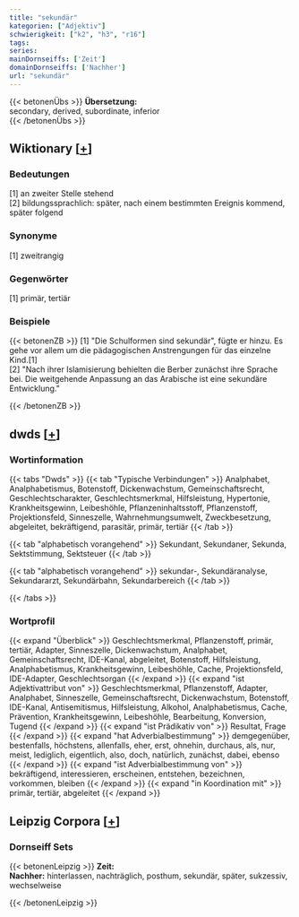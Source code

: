 ```yaml
---
title: "sekundär"
kategorien: ["Adjektiv"]
schwierigkeit: ["k2", "h3", "r16"]
tags:
series:
mainDornseiffs: ['Zeit']
domainDornseiffs: ['Nachher']
url: "sekundär"
---
```


{{< betonenÜbs >}}
**Übersetzung:**  
secondary, derived, subordinate, inferior  
{{< /betonenÜbs >}}

## Wiktionary [[+](https://de.wiktionary.org/wiki/sekundär)]

### Bedeutungen
[1] an zweiter Stelle stehend  
[2] bildungssprachlich: später, nach einem bestimmten Ereignis kommend, später folgend  

### Synonyme
[1] zweitrangig  

### Gegenwörter
[1] primär, tertiär  

### Beispiele
{{< betonenZB >}}
[1] "Die Schulformen sind  sekundär", fügte er hinzu. Es gehe vor allem um die pädagogischen Anstrengungen für das einzelne Kind.[1]  
[2] "Nach ihrer Islamisierung behielten die Berber zunächst ihre Sprache bei. Die weitgehende Anpassung an das Arabische ist eine sekundäre Entwicklung."  

{{< /betonenZB >}}


## dwds [[+](https://www.dwds.de/wb/sekundär)]

### Wortinformation
{{< tabs "Dwds" >}}
{{< tab "Typische Verbindungen" >}}
Analphabet, Analphabetismus, Botenstoff, Dickenwachstum, Gemeinschaftsrecht, Geschlechtscharakter, Geschlechtsmerkmal, Hilfsleistung, Hypertonie, Krankheitsgewinn, Leibeshöhle, Pflanzeninhaltsstoff, Pflanzenstoff, Projektionsfeld, Sinneszelle, Wahrnehmungsumwelt, Zweckbesetzung, abgeleitet, bekräftigend, parasitär, primär, tertiär
{{< /tab >}}

{{< tab "alphabetisch vorangehend" >}}
Sekundant, Sekundaner, Sekunda, Sektstimmung, Sektsteuer
{{< /tab >}}

{{< tab "alphabetisch vorangehend" >}}
sekundar-, Sekundäranalyse, Sekundararzt, Sekundärbahn, Sekundarbereich
{{< /tab >}}

{{< /tabs >}}

### Wortprofil
{{< expand "Überblick" >}} Geschlechtsmerkmal, Pflanzenstoff, primär, tertiär, Adapter, Sinneszelle, Dickenwachstum, Analphabet, Gemeinschaftsrecht, IDE-Kanal, abgeleitet, Botenstoff, Hilfsleistung, Analphabetismus, Krankheitsgewinn, Leibeshöhle, Cache, Projektionsfeld, IDE-Adapter, Geschlechtsorgan {{< /expand >}}
{{< expand "ist Adjektivattribut von" >}} Geschlechtsmerkmal, Pflanzenstoff, Adapter, Analphabet, Sinneszelle, Gemeinschaftsrecht, Dickenwachstum, Botenstoff, IDE-Kanal, Antisemitismus, Hilfsleistung, Alkohol, Analphabetismus, Cache, Prävention, Krankheitsgewinn, Leibeshöhle, Bearbeitung, Konversion, Tugend {{< /expand >}}
{{< expand "ist Prädikativ von" >}} Resultat, Frage {{< /expand >}}
{{< expand "hat Adverbialbestimmung" >}} demgegenüber, bestenfalls, höchstens, allenfalls, eher, erst, ohnehin, durchaus, als, nur, meist, lediglich, eigentlich, also, doch, natürlich, zunächst, dabei, ebenso {{< /expand >}}
{{< expand "ist Adverbialbestimmung von" >}} bekräftigend, interessieren, erscheinen, entstehen, bezeichnen, vorkommen, bleiben {{< /expand >}}
{{< expand "in Koordination mit" >}} primär, tertiär, abgeleitet {{< /expand >}}

## Leipzig Corpora [[+](https://corpora.uni-leipzig.de/en/res?word=sekundär&corpusId=deu_newscrawl-public_2018)]

### Dornseiff Sets
{{< betonenLeipzig >}}
**Zeit:**  
**Nachher:** hinterlassen, nachträglich, posthum, sekundär, später, sukzessiv, wechselweise  

{{< /betonenLeipzig >}}
